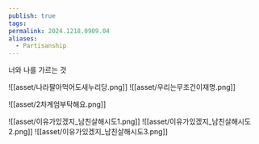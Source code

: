 ```yaml
---
publish: true
tags: 
permalink: 2024.1218.0909.04
aliases:
  - Partisanship
---
```

너와 나를 가르는 것

![[asset/나라팔아먹어도새누리당.png]]
![[asset/우리는무조건이재명.png]]

![[asset/2차계엄부탁해요.png]]

![[asset/이유가있겠지_남친살해시도1.png]]
![[asset/이유가있겠지_남친살해시도2.png]]
![[asset/이유가있겠지_남친살해시도3.png]]
